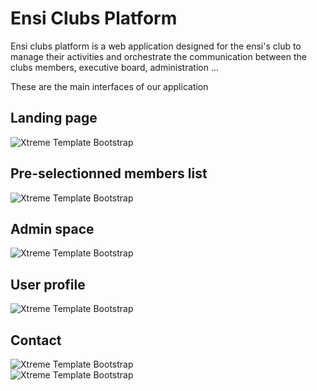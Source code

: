 <!-- Heading of Template -->
<h1>
  Ensi Clubs Platform
</h1>

<!-- Main image of Template -->

<!-- Description of Template -->
<p>
 Ensi clubs platform is a web application designed for the ensi's club to manage their activities and orchestrate the communication between the clubs members, executive board, administration ...
</p>

<p>
  These are the main interfaces of our application
</p>

<!-- Versions of Template -->


<!-- Upgrade to Premium version of Template -->
<h2>Landing page</h2>
    <img src="/home/achwak/Downloads/Clubs-platform/assets/1.png" alt="Xtreme Template  Bootstrap" >
    </br>
    
<h2>Pre-selectionned members list</h2>
    <img src="/home/achwak/Downloads/Clubs-platform/assets/2.png" alt="Xtreme Template  Bootstrap" >
        </br>

<h2>Admin space</h2>
    <img src="/home/achwak/Downloads/Clubs-platform/assets/3.png" alt="Xtreme Template  Bootstrap" >
        </br>

<h2>User profile</h2>
    <img src="/home/achwak/Downloads/Clubs-platform/assets/4.png" alt="Xtreme Template  Bootstrap" >
        </br>

<h2>Contact</h2>
    <img src="/home/achwak/Downloads/Clubs-platform/assets/5.png" alt="Xtreme Template  Bootstrap" >
        </br>

  <img src="/home/achwak/Downloads/Clubs-platform/assets/6.png" alt="Xtreme Template  Bootstrap" >
        </br>

    
    
    
